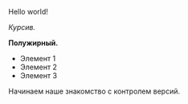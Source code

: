 Hello world!

*Курсив.*

**Полужирный.**

* Элемент 1
* Элемент 2
* Элемент 3 

Начинаем наше знакомство с контролем версий.